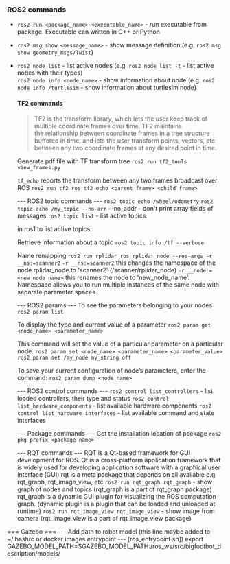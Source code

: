 ### ROS2 commands
- `ros2 run <package_name> <executable_name>` - run executable from package. Executable can written in C++ or Python
- `ros2 msg show <message_name>` - show message definition (e.g. `ros2 msg show geometry_msgs/Twist`)
- `ros2 node list` - list active nodes (e.g. `ros2 node list -t` - list active nodes with their types)  
  `ros2 node info <node_name>` - show information about node (e.g. `ros2 node info /turtlesim` - show information about turtlesim node)

  #### TF2 commands ####
  > TF2 is the transform library, which lets the user keep track of multiple coordinate frames over time. TF2 maintains  
  > the relationship between coordinate frames in a tree structure buffered  in time, and lets the user transform points, 
  > vectors, etc between any two coordinate frames at any desired point in time.

  Generate pdf file with TF transform tree
  `ros2 run tf2_tools view_frames.py`

  `tf_echo` reports the transform between any two frames broadcast over ROS
  `ros2 run tf2_ros tf2_echo <parent frame> <child frame>`

  --- ROS2 topic commands ---
  `ros2 topic echo /wheel/odometry`
  `ros2 topic echo /my_topic --no-arr` --no-addr - don't print array fields of messages
  `ros2 topic list` - list active topics

  in ros1 to list active topics: 

  Retrieve information about a topic
  `ros2 topic info /tf --verbose`

  Name remapping
  `ros2 run rplidar_ros rplidar_node --ros-args -r __ns:=scanner2`
  `-r __ns:=scanner2` this changes the namespace of the node rplidar_node to 'scanner2' (/scanner/rplidar_node) 
  `-r __node:=<new node name>` this renames the node to 'new_node_name'.
  Namespace allows you to run multiple instances of the same node with separate parameter spaces.

  --- ROS2 params ---
  To see the parameters belonging to your nodes
  `ros2 param list`

  To display the type and current value of a parameter
  `ros2 param get <node_name> <parameter_name>`

  This command will set the value of a particular parameter on a particular node. 
  `ros2 param set <node_name> <parameter_name> <parameter_value>`
  `ros2 param set /my_node my_string off`

  To save your current configuration of node’s parameters, enter the command:
  `ros2 param dump <node_name>`

  --- ROS2 control commands ---
  `ros2 control list_controllers` - list loaded controllers, their type and status
  `ros2 control list_hardware_components` - list available hardware components
  `ros2 control list_hardware_interfaces` - list available command and state interfaces

  --- Package commands ---
  Get the installation location of package
  `ros2 pkg prefix <package name>`

  --- RQT commands ---
  RQT is a Qt-based framework for GUI development for ROS. 
  Qt is a cross-platform application framework that is widely used for developing application software with a 
  graphical user interface (GUI)
  rqt is a meta package that depends on all available e.g rqt_graph, rqt_image_view, etc
  `ros2 run rqt_graph rqt_graph` - show graph of nodes and topics (rqt_graph is a part of rqt_graph package)
                                   rqt_graph is a dynamic GUI plugin for visualizing the ROS computation graph.
                                   (dynamic plugin is a plugin that can be loaded and unloaded at runtime)
  `ros2 run rqt_image_view rqt_image_view` - show image from camera (rqt_image_view is a part of rqt_image_view package)


=== Gazebo ===
--- Add path to robot model (this line maybe added to ~/.bashrc or docker images entrypoint
--- [ros_entrypoint.sh])
export GAZEBO_MODEL_PATH=$GAZEBO_MODEL_PATH:/ros_ws/src/bigfootbot_description/models/